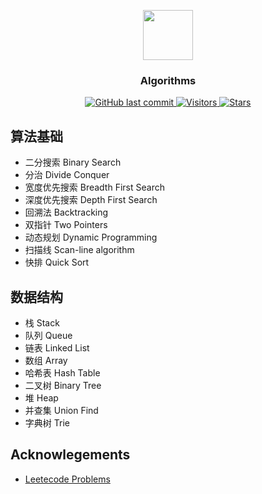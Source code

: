 <p align="center">
    <img width="80" src="https://gitee.com/szj2ys/Pictures/raw/master/logo/algorithms_icon.svg"/>
</p>

<h3 align="center">
    <p src="https://github.com/szj2ys/algorithms">Algorithms</p>
</h3>

<p align="center">
    <a href="https://github.com/szj2ys/algorithms">
        <img src="https://img.shields.io/github/last-commit/szj2ys/algorithms?color=blue" alt="GitHub last commit"/>
    </a>
    <a href="https://github.com/szj2ys/algorithms">
        <img src="https://visitor-badge.glitch.me/badge?page_id=szj2ys.algorithms" alt="Visitors"/>
    </a>
    <a href="https://github.com/szj2ys/algorithms">
        <img src="https://img.shields.io/github/stars/szj2ys/algorithms?style=social" alt="Stars"/>
    </a>
</p>

## 算法基础

- 二分搜索 Binary Search 
- 分治 Divide Conquer 
- 宽度优先搜索 Breadth First Search 
- 深度优先搜索 Depth First Search
- 回溯法 Backtracking 
- 双指针 Two Pointers 
- 动态规划 Dynamic Programming 
- 扫描线 Scan-line algorithm
- 快排 Quick Sort

## 数据结构

- 栈 Stack
- 队列 Queue
- 链表 Linked List 
- 数组 Array 
- 哈希表 Hash Table
- 二叉树 Binary Tree  
- 堆 Heap
- 并查集 Union Find
- 字典树 Trie


## Acknowlegements

- [Leetecode Problems](https://leetcode-cn.com/problemset/all/?listId=2ckc81c)
